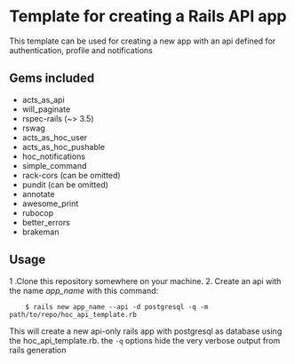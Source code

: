 # Template for creating a Rails API app

This template can be used for creating a new app with an api defined for authentication, profile and notifications

## Gems included
* acts_as_api
* will_paginate
* rspec-rails (~> 3.5)
* rswag
* acts_as_hoc_user
* acts_as_hoc_pushable
* hoc_notifications
* simple_command
* rack-cors (can be omitted)
* pundit (can be omitted)
* annotate
* awesome_print
* rubocop
* better_errors
* brakeman

## Usage

1 .Clone this repository somewhere on your machine.
2. Create an api with the name _app_name_ with this command:



        $ rails new app_name --api -d postgresql -q -m path/to/repo/hoc_api_template.rb    



This will create a new api-only rails app with postgresql as database using the hoc_api_template.rb. the `-q` options hide the very verbose output from rails generation
